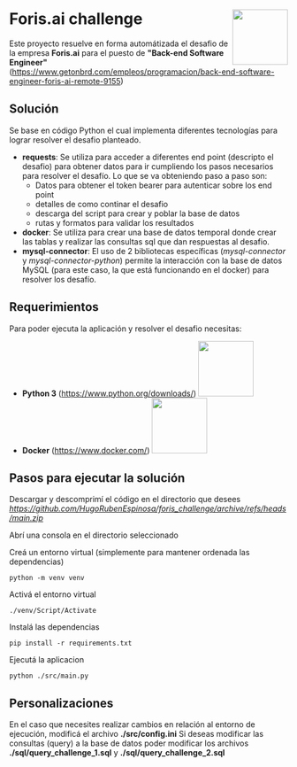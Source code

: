# Foris.ai challenge <img src="https://www.foris.ai/img/logo-foris.svg" width="100" align="right">
Este proyecto resuelve en forma automátizada el desafio de la empresa **Foris.ai** para el puesto de **"Back-end Software Engineer"**
(https://www.getonbrd.com/empleos/programacion/back-end-software-engineer-foris-ai-remote-9155)

## Solución
Se base en código Python el cual implementa diferentes tecnologías para lograr resolver el desafio planteado.
* **requests**:
  Se utiliza para acceder a diferentes end point (descripto el desafio) para obtener datos para ir cumpliendo los pasos necesarios para resolver el desafío.
  Lo que se va obteniendo paso a paso son:
   - Datos para obtener el token bearer para autenticar sobre los end point
   - detalles de como continar el desafio
   - descarga del script para crear y poblar la base de datos
   - rutas y formatos para validar los resultados
* **docker**:
  Se utiliza para crear una base de datos temporal donde crear las tablas y realizar las consultas sql que dan respuestas al desafio.
* **mysql-connector**:
  El uso de 2 bibliotecas específicas (_mysql-connector_ y _mysql-connector-python_) permite la interacción con la base de datos MySQL (para este caso, la que está funcionando en el docker) para resolver los desafío.
  

## Requerimientos
Para poder ejecuta la aplicación y resolver el desafio necesitas:
* **Python 3** (https://www.python.org/downloads/) <img src="https://www.python.org/static/img/python-logo.png" width="100">
* **Docker** (https://www.docker.com/) <img src="https://www.docker.com/wp-content/uploads/2023/08/logo-guide-logos-1.svg" width="100">

## Pasos para ejecutar la solución
Descargar y descomprimí el código en el directorio que desees
_https://github.com/HugoRubenEspinosa/foris_challenge/archive/refs/heads/main.zip_

Abrí una consola en el directorio seleccionado

Creá un entorno virtual (simplemente para mantener ordenada las dependencias)
```
python -m venv venv
```
Activá el entorno virtual
```
./venv/Script/Activate
```
Instalá las dependencias 
```
pip install -r requirements.txt
```
Ejecutá la aplicacion 
```
python ./src/main.py
```
## Personalizaciones
En el caso que necesites realizar cambios en relación al entorno de ejecución, modificá el archivo **./src/config.ini**
Si deseas modificar las consultas (query) a la base de datos poder modificar los archivos **./sql/query_challenge_1.sql** y **./sql/query_challenge_2.sql**

